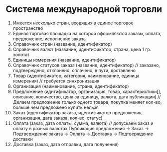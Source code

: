# Система международной торговли

1. Имеется несколько стран, входящих в единое торговое пространство
2. Единая торговая площадка на которой оформляются заказы, оплата, предложение, 
   исполнение заказа
3. Справочник стран (название, идентификатор)
4. Справочник валют (название, идентификатор, страна, цена 1 гр. золота)
5. Единицы измерения (название, идентификатор)
6. Справочник статусов заказа (название, идентификатор) 
   // заказано, подтверждено, отклонено, оплачено, в пути, доставлено
7. Товар (идентификатор, категория, наименование, единица измерения) // требуется синхронизация
8. Организация (наименование, страна, идентификатор)
9. Предложение (иднтификатор, организация, товар, характеристики[], описание, количество, 
   цена за единицу, валюта, дата публикации) // Делаем предложение только одного товара,
   покупка меняет кол-во, больше чем предложено купить нельзя
10. Заказ (идентификатор заказа, идентификатор предложения, организация, дата заказа,
   кол-во, статус)
11. Оплата (заказ, дата оплаты, сумма, валюта) // допускаем заказ и оплату в разных валютах
Публикация предложения -> Заказ -> Подтверждение заказа -> Оплата -> Доставка -> Подтверждение доставки
12. Доставка (заказ, дата отправки, дата получения)
## 
